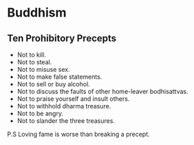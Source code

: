 # Buddhism

## Ten Prohibitory Precepts

* Not to kill. 
* Not to steal. 
* Not to misuse sex.
* Not to make false statements. 
* Not to sell or buy alcohol.
* Not to discuss the faults of other home-leaver bodhisattvas. 
* Not to praise yourself and insult others.
* Not to withhold dharma treasure. 
* Not to be angry.
* Not to slander the three treasures. 

P.S Loving fame is worse than breaking a precept.
